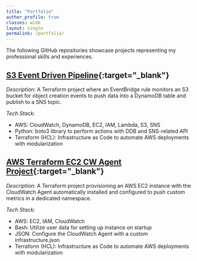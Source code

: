 ```yaml
---
title: "Portfolio"
author_profile: true
classes: wide
layout: single
permalink: /portfolio/
---
```


The following GitHub repositories showcase projects representing my professional skills and experiences.

## [S3 Event Driven Pipeline](https://github.com/Isharma-mi/s3-event-driven-pipeline){:target="_blank"}
*Description*: A Terraform project where an EventBridge rule monitors an S3 bucket for object creation events to push data into a DynamoDB table and publish to a SNS topic.

*Tech Stack*:
- AWS: CloudWatch, DynamoDB, EC2, IAM, Lambda, S3, SNS
- Python: boto3 library to perform actions with DDB and SNS-related API
- Terraform (HCL): Infrastructure as Code to automate AWS deployments with modularization


## [AWS Terraform EC2 CW Agent Project](https://github.com/Isharma-mi/aws-terra-ec2-cw-agent){:target="_blank"}
*Description*: A Terraform project provisioning an AWS EC2 instance with the CloudWatch Agent automatically installed and configured to push custom metrics in a dedicated namespace. 

*Tech Stack*:
- AWS: EC2, IAM, CloudWatch
- Bash: Utilize user data for setting up instance on startup
- JSON: Configure the CloudWatch Agent with a custom infrastructure.json
- Terraform (HCL): Infrastructure as Code to automate AWS deployments with modularization